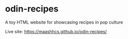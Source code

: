 # odin-recipes
A toy HTML website for showcasing recipes in pop culture

Live site: https://maashhcs.github.io/odin-recipes/